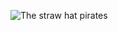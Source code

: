 ![The straw hat pirates](https://cdn.vox-cdn.com/thumbor/kp12FhZ0cth4TOt5t_S5ljmX3R0=/0x0:1024x768/920x613/filters:focal(431x303:593x465):format(webp)/cdn.vox-cdn.com/uploads/chorus_image/image/66217104/5986912410_682fed19e2_b.0.jpg)
